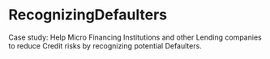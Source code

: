 # RecognizingDefaulters
Case study: Help Micro Financing Institutions and other Lending companies to reduce Credit risks by recognizing potential Defaulters.
